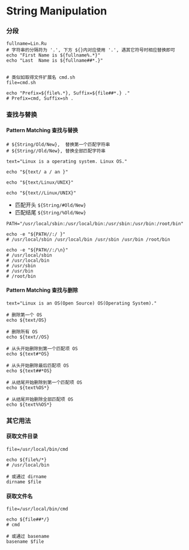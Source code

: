 

# String Manipulation



### 分段

````shell
fullname=Lin.Ru
# 字符串的分隔符为 '.', 下方 ${}内对应使用 '.', 遇其它符号时相应替换即可
echo "First Name is ${fullname%.*}"
echo "Last  Name is ${fullname##*.}"


# 类似如取得文件扩展名 cmd.sh
file=cmd.sh

echo "Prefix=${file%.*}, Suffix=${file##*.} ."
# Prefix=cmd, Suffix=sh .
````



### 查找与替换

#### Pattern Matching 查找与替换

``````shell
# ${String/Old/New},  替换第一个匹配字符串
# ${String//Old/New}, 替换全部匹配字符串

text="Linux is a operating system. Linux OS."

echo "${text/ a / an }"

echo "${text/Linux/UNIX}"

echo "${text//Linux/UNIX}"
``````

- 匹配开头 `${String/#Old/New}`
- 匹配结尾 `${String/%Old/New}`



```shell
PATH="/usr/local/sbin:/usr/local/bin:/usr/sbin:/usr/bin:/root/bin"

echo -e "${PATH//:/ }"
# /usr/local/sbin /usr/local/bin /usr/sbin /usr/bin /root/bin

echo -e "${PATH//:/\n}"
# /usr/local/sbin
# /usr/local/bin
# /usr/sbin
# /usr/bin
# /root/bin
```





#### Pattern Matching 查找与删除

 ```shell
text="Linux is an OS(Open Source) OS(Operating System)."

# 删除第一个 OS
echo ${text/OS}

# 删除所有 OS
echo ${text//OS}

# 从头开始删除到第一个匹配项 OS
echo ${text#*OS}

# 从头开始删除最后匹配项 OS
echo ${text##*OS}

# 从结尾开始删除到第一个匹配项 OS
echo ${text%OS*}

# 从结尾开始删除全部匹配项 OS
echo ${text%%OS*}
 ```



### 其它用法

#### 获取文件目录

```shell
file=/usr/local/bin/cmd

echo ${file%/*}
# /usr/local/bin

# 或通过 dirname
dirname $file
```



#### 获取文件名

```shell
file=/usr/local/bin/cmd

echo ${file##*/}
# cmd

# 或通过 basename 
basename $file
```

